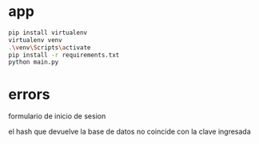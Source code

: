 # app

```sh
pip install virtualenv
virtualenv venv
.\venv\Scripts\activate
pip install -r requirements.txt
python main.py

```

# errors

formulario de inicio de sesion

el hash que devuelve la base de datos no coincide con la clave ingresada